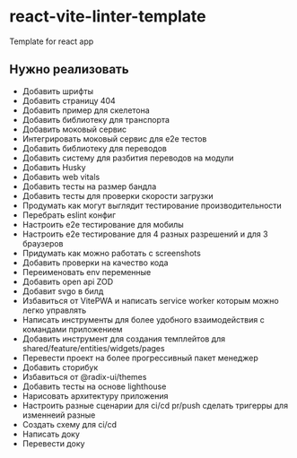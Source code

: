 # react-vite-linter-template

Template for react app

## Нужно реализовать

* Добавить шрифты
* Добавить страницу 404
* Добавить пример для скелетона
* Добавить библиотеку для транспорта
* Добавить моковый сервис
* Интегрировать моковый сервис для e2e тестов
* Добавить библиотеку для переводов
* Добавить систему для разбития переводов на модули
* Добавить Husky
* Добавить web vitals
* Добавить тесты на размер бандла
* Добавить тесты для проверки скорости загрузки
* Продумать как могут выглядит тестирование производительности
* Перебрать eslint конфиг
* Настроить e2e тестирование для мобилы
* Настроить e2e тестирование для 4 разных разрешений и для 3 браузеров
* Придумать как можно работать c screenshots
* Добавить проверки на качество кода
* Переименовать env переменные
* Добавить open api ZOD
* Добавит svgo в билд
* Избавиться от VitePWA и написать service worker которым можно легко управлять
* Написать инструменты для более удобного взаимодействия с командами приложением
* Добавить инструмент для создания темплейтов для shared/feature/entities/widgets/pages
* Перевести проект на более прогрессивный пакет менеджер
* Добавить сторибук
* Избавиться от @radix-ui/themes
* Добавить тесты на основе lighthouse
* Нарисовать архитектуру приложения
* Настроить разные сценарии для ci/cd pr/push сделать тригерры для изменнеий разные
* Создать схему для ci/cd
* Написать доку
* Перевести доку
